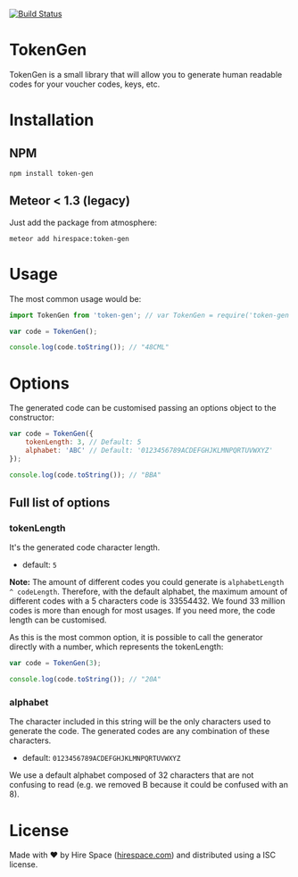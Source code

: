 [![Build Status](https://travis-ci.org/hirespace/token-gen.svg?branch=master)](https://travis-ci.org/hirespace/token-gen)

# TokenGen
TokenGen is a small library that will allow you to generate human readable
codes for your voucher codes, keys, etc.

# Installation

## NPM
```
npm install token-gen
```

## Meteor < 1.3 (legacy)
Just add the package from atmosphere:

```
meteor add hirespace:token-gen
```

# Usage
The most common usage would be:

```javascript
import TokenGen from 'token-gen'; // var TokenGen = require('token-gen');

var code = TokenGen();

console.log(code.toString()); // "48CML"
```

# Options
The generated code can be customised passing an options object to the
constructor:

```javascript
var code = TokenGen({
    tokenLength: 3, // Default: 5
    alphabet: 'ABC' // Default: '0123456789ACDEFGHJKLMNPQRTUVWXYZ'
});

console.log(code.toString()); // "BBA"
```

## Full list of options
### tokenLength
It's the generated code character length.

* default: `5`

**Note:** The amount of different codes you could generate is
`alphabetLength ^ codeLength`. Therefore, with the default
alphabet, the maximum amount of different
codes with a 5 characters code is 33554432. We found 33 million codes is more
than enough for most usages. If you need more, the code
length can be customised.

As this is the most common option, it is possible to call the generator
directly with a number, which represents the tokenLength:

```javascript
var code = TokenGen(3);

console.log(code.toString()); // "20A"
```

### alphabet
The character included in this string will be the only characters used
to generate the code. The generated codes are any combination of these
characters.

* default: `0123456789ACDEFGHJKLMNPQRTUVWXYZ`

We use a default alphabet composed of
32 characters that are not confusing to read (e.g. we removed B because it
could be confused with an 8).


# License
Made with :heart: by Hire Space ([hirespace.com](https://www.hirespace.com))
and distributed using a ISC license.
